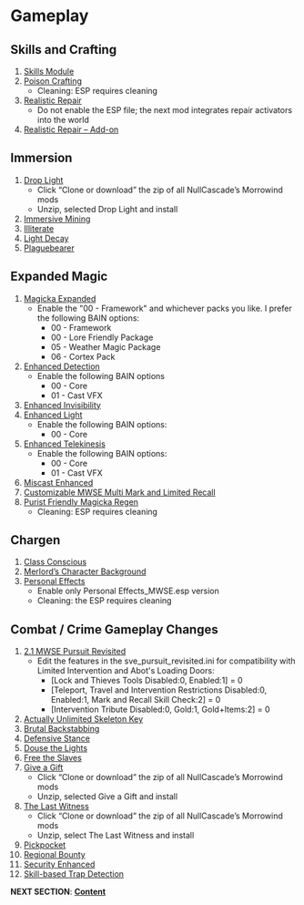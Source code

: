# Gameplay 

## Skills and Crafting
1. [Skills Module](https://www.nexusmods.com/morrowind/mods/46034?tab=files)
1. [Poison Crafting](https://www.nexusmods.com/morrowind/mods/45729?tab=files)
	- Cleaning: ESP requires cleaning
1. [Realistic Repair](https://www.nexusmods.com/morrowind/mods/46673?tab=files)
	- Do not enable the ESP file; the next mod integrates repair activators into the world
1. [Realistic Repair – Add-on](https://www.nexusmods.com/morrowind/mods/47461?tab=files)

## Immersion
1. [Drop Light](https://github.com/NullCascade/morrowind-mods)
	- Click “Clone or download” the zip of all NullCascade’s Morrowind mods
	- Unzip, selected Drop Light and install
1. [Immersive Mining](https://www.nexusmods.com/morrowind/mods/46041?tab=files)
1. [Illiterate](https://www.nexusmods.com/morrowind/mods/46600?tab=files)
1. [Light Decay](https://www.nexusmods.com/morrowind/mods/46671?tab=files)
1. [Plaguebearer](https://www.nexusmods.com/morrowind/mods/45760?tab=files)

## Expanded Magic
1. [Magicka Expanded](https://www.nexusmods.com/morrowind/mods/47111?tab=files)
	- Enable the "00 - Framework" and whichever packs you like. I prefer the following BAIN options:
		- 00 - Framework
		- 00 - Lore Friendly Package
		- 05 - Weather Magic Package
		- 06 - Cortex Pack
1. [Enhanced Detection](https://www.nexusmods.com/morrowind/mods/47480?tab=files)
	- Enable the following BAIN options
		- 00 - Core
		- 01 - Cast VFX
1. [Enhanced Invisibility](https://www.nexusmods.com/morrowind/mods/47565?tab=files)
1. [Enhanced Light](https://www.nexusmods.com/morrowind/mods/47672?tab=files)
	- Enable the following BAIN options:
		- 00 - Core
1. [Enhanced Telekinesis](https://www.nexusmods.com/morrowind/mods/47534?tab=files)
	- Enable the following BAIN options:
		- 00 - Core
		- 01 - Cast VFX		
1. [Miscast Enhanced](https://www.nexusmods.com/morrowind/mods/47948?tab=files)
1. [Customizable MWSE Multi Mark and Limited Recall](https://www.nexusmods.com/morrowind/mods/47065?tab=files)
1. [Purist Friendly Magicka Regen](https://www.nexusmods.com/morrowind/mods/45636?tab=files)
	- Cleaning: ESP requires cleaning

## Chargen
1. [Class Conscious](https://www.nexusmods.com/morrowind/mods/46902?tab=files)
1. [Merlord’s Character Background](https://www.nexusmods.com/morrowind/mods/46795?tab=files)
1. [Personal Effects](https://www.nexusmods.com/morrowind/mods/45338?tab=files)
	- Enable only Personal Effects_MWSE.esp version
	- Cleaning: the ESP requires cleaning

## Combat / Crime Gameplay Changes
1. [2.1 MWSE Pursuit Revisited](https://www.nexusmods.com/morrowind/mods/45904?tab=files)
	- Edit the features in the sve_pursuit_revisited.ini for compatibility with Limited Intervention and Abot's Loading Doors:
		- [Lock and Thieves Tools Disabled:0, Enabled:1] = 0
		- [Teleport, Travel and Intervention Restrictions Disabled:0, Enabled:1, Mark and Recall Skill Check:2] = 0
		- [Intervention Tribute Disabled:0, Gold:1, Gold+Items:2] = 0
1. [Actually Unlimited Skeleton Key](https://www.nexusmods.com/morrowind/mods/47972?tab=files)
1. [Brutal Backstabbing](https://www.nexusmods.com/morrowind/mods/45890?tab=files)
1. [Defensive Stance](https://www.nexusmods.com/morrowind/mods/46845?tab=files)
1. [Douse the Lights](https://www.nexusmods.com/morrowind/mods/47980?tab=files)
1. [Free the Slaves](https://www.nexusmods.com/morrowind/mods/45191?tab=files)
1. [Give a Gift](https://github.com/NullCascade/morrowind-mods)
	- Click “Clone or download” the zip of all NullCascade’s Morrowind mods
	- Unzip, selected Give a Gift and install
1. [The Last Witness](https://github.com/NullCascade/morrowind-mods)
	- Click “Clone or download” the zip of all NullCascade’s Morrowind mods
	- Unzip, select The Last Witness and install
1. [Pickpocket](https://www.nexusmods.com/morrowind/mods/47581?tab=files)	
1. [Regional Bounty](https://www.nexusmods.com/morrowind/mods/47285?tab=files)	
1. [Security Enhanced](https://www.nexusmods.com/morrowind/mods/47038?tab=files)
1. [Skill-based Trap Detection](https://www.nexusmods.com/morrowind/mods/47120?tab=files)	

	
**NEXT SECTION**:
[**Content**](https://github.com/doublemoulinet/Morrowind-Modular-Mod-Guide/blob/master/CONTENT.md)